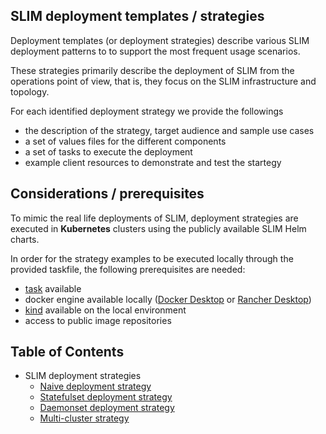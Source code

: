 ## SLIM deployment templates / strategies

Deployment templates (or deployment strategies) describe various SLIM deployment patterns to to support the most frequent usage scenarios.

These strategies primarily describe the deployment of SLIM from the operations point of view, that is, they focus on the SLIM infrastructure and topology.  

For each identified deployment strategy we provide the followings
- the description of the strategy, target audience and sample use cases
- a set of values files for the different components
- a set of tasks to execute the deployment
- example client resources to demonstrate and test the startegy

## Considerations / prerequisites

To mimic the real life deployments of SLIM, deployment strategies are executed in **Kubernetes** clusters using the publicly available SLIM Helm charts. 

In order for the strategy examples to be executed locally through the provided taskfile, the following prerequisites are needed:

- [task](https://taskfile.dev/) available
- docker engine available locally ([Docker Desktop](https://docs.docker.com/desktop/) or [Rancher Desktop](https://rancherdesktop.io/))
- [kind](https://kind.sigs.k8s.io/) available on the local environment
- access to public image repositories


## Table of Contents

- SLIM deployment strategies
  - [Naive deployment strategy](naive/naive_strategy.md)
  - [Statefulset deployment strategy](statefulset/statefulset_strategy.md)
  - [Daemonset deployment strategy](daemonset/daemonset_strategy.md)
  - [Multi-cluster strategy](multicluster/multi_cluster_strategy.md)

